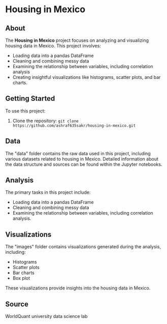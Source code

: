 # Housing in Mexico

## About

The **Housing in Mexico** project focuses on analyzing and visualizing housing data in Mexico. This project involves:

- Loading data into a pandas DataFrame
- Cleaning and combining messy data
- Examining the relationship between variables, including correlation analysis
- Creating insightful visualizations like histograms, scatter plots, and bar charts.

## Getting Started

To use this project:

1. Clone the repository: `git clone https://github.com/ashraf635sakr/housing-in-mexico.git`


## Data

The "data" folder contains the raw data used in this project, including various datasets related to housing in Mexico. Detailed information about the data structure and sources can be found within the Jupyter notebooks.

## Analysis

The primary tasks in this project include:

- Loading data into a pandas DataFrame
- Cleaning and combining messy data
- Examining the relationship between variables, including correlation analysis.

## Visualizations

The "images" folder contains visualizations generated during the analysis, including:

- Histograms
- Scatter plots
- Bar charts
- Box plot

These visualizations provide insights into the housing data in Mexico.


## Source

WorldQuant university data science lab
